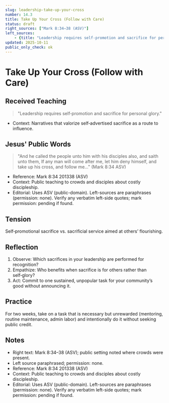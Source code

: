 ```yaml
---
slug: leadership-take-up-your-cross
number: 14.3
title: Take Up Your Cross (Follow with Care)
status: draft
right_sources: ["Mark 8:34–38 (ASV)"]
left_sources:
	- {title: "Leadership requires self‑promotion and sacrifice for personal glory.", type: paraphrase, permission: none}
updated: 2025-10-11
public_only_check: ok
---
```


# Take Up Your Cross (Follow with Care)

## Received Teaching
> "Leadership requires self‑promotion and sacrifice for personal glory."
- Context: Narratives that valorize self‑advertised sacrifice as a route to influence.

## Jesus' Public Words
> "And he called the people unto him with his disciples also, and saith unto them, If any man will come after me, let him deny himself, and take up his cross, and follow me..." (Mark 8:34 ASV)
- Reference: Mark 8:34
201338 (ASV)
- Context: Public teaching to crowds and disciples about costly discipleship.
- Editorial: Uses ASV (public-domain). Left-sources are paraphrases (permission: none). Verify any verbatim left-side quotes; mark permission: pending if found.

## Tension
Self‑promotional sacrifice vs. sacrificial service aimed at others’ flourishing.

## Reflection
1. Observe: Which sacrifices in your leadership are performed for recognition?
2. Empathize: Who benefits when sacrifice is for others rather than self‑glory?
3. Act: Commit to one sustained, unpopular task for your community’s good without announcing it.

## Practice
For two weeks, take on a task that is necessary but unrewarded (mentoring, routine maintenance, admin labor) and intentionally do it without seeking public credit.

## Notes
- Right text: Mark 8:34–38 (ASV); public setting noted where crowds were present.
- Left source paraphrased; permission: none.
- Reference: Mark 8:34
201338 (ASV)
- Context: Public teaching to crowds and disciples about costly discipleship.
- Editorial: Uses ASV (public-domain). Left-sources are paraphrases (permission: none). Verify any verbatim left-side quotes; mark permission: pending if found.

